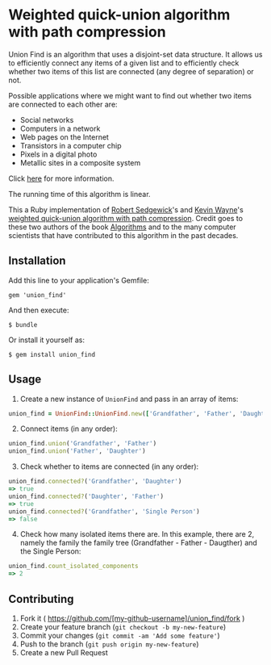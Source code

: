# Weighted quick-union algorithm with path compression

Union Find is an algorithm that uses a disjoint-set data structure. It allows us to efficiently connect any items of a given list and to efficiently check whether two items of this list are connected (any degree of separation) or not.

Possible applications where we might want to find out whether two items are connected to each other are:
* Social networks
* Computers in a network
* Web pages on the Internet
* Transistors in a computer chip
* Pixels in a digital photo
* Metallic sites in a composite system

Click [here](https://www.cs.princeton.edu/~rs/AlgsDS07/01UnionFind.pdf) for more information.

The running time of this algorithm is linear.

This a Ruby implementation of [Robert Sedgewick](http://www.cs.princeton.edu/~rs/)'s and [Kevin Wayne](http://www.cs.princeton.edu/~wayne/contact/)'s [weighted quick-union algorithm with path compression](http://algs4.cs.princeton.edu/15uf/UF.java.html). Credit goes to these two authors of the book [Algorithms](http://www.amazon.com/gp/product/032157351X/ref=as_li_qf_sp_asin_il_tl?ie=UTF8&tag=algs4-20&linkCode=as2&camp=1789&creative=9325&creativeASIN=032157351X) and to the many computer scientists that have contributed to this algorithm in the past decades.

## Installation

Add this line to your application's Gemfile:

    gem 'union_find'

And then execute:

    $ bundle

Or install it yourself as:

    $ gem install union_find

## Usage

1. Create a new instance of `UnionFind` and pass in an array of items:
```ruby
union_find = UnionFind::UnionFind.new(['Grandfather', 'Father', 'Daughter', 'Single Person'])
```
2. Connect items (in any order):
```ruby
union_find.union('Grandfather', 'Father')
union_find.union('Father', 'Daughter')
```

3. Check whether to items are connected (in any order):

```ruby
union_find.connected?('Grandfather', 'Daughter')
=> true
union_find.connected?('Daughter', 'Father')
=> true
union_find.connected?('Grandfather', 'Single Person')
=> false
```

4. Check how many isolated items there are. In this example, there are 2, namely the family the family tree (Grandfather - Father - Daugther) and the Single Person:

```ruby
union_find.count_isolated_components
=> 2
```

## Contributing

1. Fork it ( https://github.com/[my-github-username]/union_find/fork )
2. Create your feature branch (`git checkout -b my-new-feature`)
3. Commit your changes (`git commit -am 'Add some feature'`)
4. Push to the branch (`git push origin my-new-feature`)
5. Create a new Pull Request

